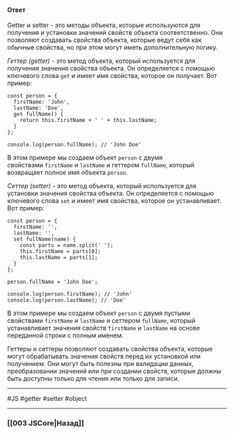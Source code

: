 #### Ответ

Getter и setter - это методы объекта, которые используются для получения и установки значений свойств объекта соответственно. Они позволяют создавать свойства объекта, которые ведут себя как обычные свойства, но при этом могут иметь дополнительную логику.

*Геттер (getter)* - это метод объекта, который используется для получения значения свойства объекта. Он определяется с помощью ключевого слова `get` и имеет имя свойства, которое он получает. Вот пример:

```
const person = {
  firstName: 'John',
  lastName: 'Doe',
  get fullName() {
    return this.firstName + ' ' + this.lastName;
  }
};

console.log(person.fullName); // 'John Doe'
```

В этом примере мы создаем объект `person` с двумя свойствами `firstName` и `lastName` и геттером `fullName`, который возвращает полное имя объекта `person`.

*Сеттер (setter)* - это метод объекта, который используется для установки значения свойства объекта. Он определяется с помощью ключевого слова `set` и имеет имя свойства, которое он устанавливает. Вот пример:

```
const person = {
  firstName: '',
  lastName: '',
  set fullName(name) {
    const parts = name.split(' ');
    this.firstName = parts[0];
    this.lastName = parts[1];
  }
};

person.fullName = 'John Doe';

console.log(person.firstName); // 'John'
console.log(person.lastName); // 'Doe'
```

В этом примере мы создаем объект `person` с двумя пустыми свойствами `firstName` и `lastName` и сеттером `fullName`, который устанавливает значения свойств `firstName` и `lastName` на основе переданной строки с полным именем.

Геттеры и сеттеры позволяют создавать свойства объекта, которые могут обрабатывать значения свойств перед их установкой или получением. Они могут быть полезны при валидации данных, преобразовании значений или при создании свойств, которые должны быть доступны только для чтения или только для записи.

___
 #JS #getter #setter #object

___

### [[003 JSCore|Назад]]